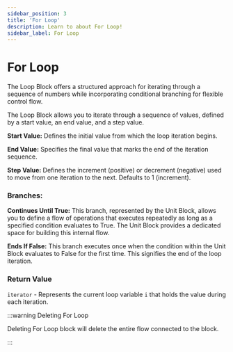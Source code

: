 ```yaml
---
sidebar_position: 3
title: 'For Loop'
description: Learn to about For Loop! 
sidebar_label: For Loop
---
```


# For Loop

The Loop Block offers a structured approach for iterating through a sequence of numbers while incorporating conditional branching for flexible control flow.

The Loop Block allows you to iterate through a sequence of values, defined by a start value, an end value, and a step value. 

**Start Value:** Defines the initial value from which the loop iteration begins.

**End Value:** Specifies the final value that marks the end of the iteration sequence.

**Step Value:** Defines the increment (positive) or decrement (negative) used to move from one iteration to the next. Defaults to 1 (increment).

###  Branches:

**Continues Until True:** This branch, represented by the Unit Block, allows you to define a flow of operations that executes repeatedly as long as a specified condition evaluates to True. The Unit Block provides a dedicated space for building this internal flow.

**Ends If False:** This branch executes once when the condition within the Unit Block evaluates to False for the first time. This signifies the end of the loop iteration.


### Return Value

`iterator` - Represents the current loop variable `i` that holds the value during each iteration.

:::warning Deleting For Loop

Deleting For Loop block will delete the entire flow connected to the block. 

:::
